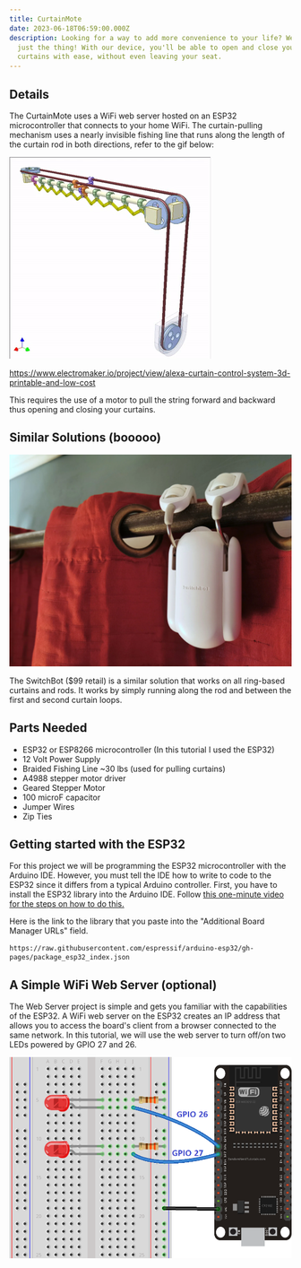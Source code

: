 ```yaml
---
title: CurtainMote
date: 2023-06-18T06:59:00.000Z
description: Looking for a way to add more convenience to your life? We've got
  just the thing! With our device, you'll be able to open and close your
  curtains with ease, without even leaving your seat.
---
```

## Details

T﻿he CurtainMote uses a WiFi web server hosted on an ESP32 microcontroller that connects to your home WiFi. The curtain-pulling mechanism uses a nearly invisible fishing line that runs along the length of the curtain rod in both directions, refer to the gif below:

![](/images/youtube-video-gif.gif)

https://www.electromaker.io/project/view/alexa-curtain-control-system-3d-printable-and-low-cost

T﻿his requires the use of a motor to pull the string forward and backward thus opening and closing your curtains.

## S﻿imilar Solutions (booooo)

![](/images/switchbot-curtain-hero.webp)

T﻿he SwitchBot ($99 retail) is a similar solution that works on all ring-based curtains and rods. It works by simply running along the rod and between the first and second curtain loops. 

## P﻿arts Needed

* E﻿SP32 or ESP8266 microcontroller (In this tutorial I used the ESP32)
* 1﻿2 Volt Power Supply
* B﻿raided Fishing Line ~30 lbs (used for pulling curtains)
* A﻿4988 stepper motor driver
* G﻿eared Stepper Motor
* 1﻿00 microF capacitor
* J﻿umper Wires
* Z﻿ip Ties

## G﻿etting started with the ESP32

F﻿or this project we will be programming the ESP32 microcontroller with the Arduino IDE. However, you must tell the IDE how to write to code to the ESP32 since it differs from a typical Arduino controller. First, you have to install the ESP32 library into the Arduino IDE. Follow [this one-minute video for the steps on how to do this.](https://www.youtube.com/watch?v=mBaS3YnqDaU)

Here is the link to the library that you paste into the "Additional Board Manager URLs" field.

```
https://raw.githubusercontent.com/espressif/arduino-esp32/gh-pages/package_esp32_index.json

```

## A﻿ Simple WiFi Web Server (optional)

T﻿he Web Server project is simple and gets you familiar with the capabilities of the ESP32. A WiFi web server on the ESP32 creates an IP address that allows you to access the board's client from a browser connected to the same network. In this tutorial, we will use the web server to turn off/on two LEDs powered by GPIO 27 and 26.  

![](/images/esp32_web_server_schematic.webp)